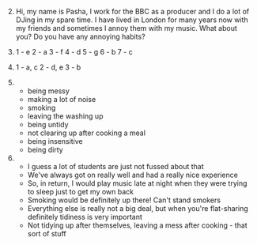 2.
    Hi, my name is Pasha, I work for the BBC as a producer and I do a lot of DJing in my spare time. I have lived in London for many years now with my friends and sometimes I annoy them with my music. What about you? Do you have any annoying habits?

3.
    1 - e
    2 - a
    3 - f
    4 - d
    5 - g
    6 - b
    7 - c

4.
    1 - a, c
    2 - d, e
    3 - b

5.
    - being messy
    - making a lot of noise
    - smoking
    - leaving the washing up
    - being untidy
    - not clearing up after cooking a meal
    - being insensitive
    - being dirty

6.
    - I guess a lot of students are just not fussed about that
    - We've always got on really well and had a really nice experience
    - So, in return, I would play music late at night when they were trying to sleep just to get my own back
    - Smoking would be definitely up there! Can't stand smokers
    - Everything else is really not a big deal, but when you're flat-sharing definitely tidiness is very important
    - Not tidying up after themselves, leaving a mess after cooking - that sort of stuff